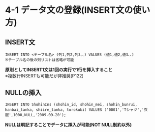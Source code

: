 # 4-1 データ文の登録(INSERT文の使い方)

## INSERT文
    INSERT INTO <テーブル名> (列1,列2,列3、、) VALUES (値1,値2,値3、、)
    ※テーブル名の後の列リストは省略が可能

**原則としてINSERT1文は1回の実行で1行を挿入すること**  
※複数行INSERTも可能だが非推奨(P122)

## NULLの挿入
    INSERT INTO ShohinIns (shohin_id, shohin_mei, shohin_bunrui, hanbai_tanka, shiire_tanka, torokubi) VALUES ('0001','Tシャツ','衣服',1000,NULL,'2009-09-20');

**NULLは明記することでデータに挿入が可能(NOT NULL制約以外)**
